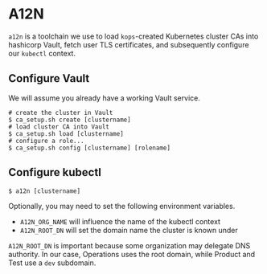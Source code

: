 # A12N

`a12n` is a toolchain we use to load `kops`-created Kubernetes cluster CAs into
hashicorp Vault, fetch user TLS certificates, and subsequently configure
our `kubectl` context.

## Configure Vault

We will assume you already have a working Vault service.

    # create the cluster in Vault
    $ ca_setup.sh create [clustername]
    # load cluster CA into Vault
    $ ca_setup.sh load [clustername]
    # configure a role...
    $ ca_setup.sh config [clustername] [rolename]

## Configure kubectl

    $ a12n [clustername]

Optionally, you may need to set the following environment variables.

* `A12N_ORG_NAME` will influence the name of the kubectl context
* `A12N_ROOT_DN` will set the domain name the cluster is known under

`A12N_ROOT_DN` is important because some organization may delegate DNS authority.
In our case, Operations uses the root domain, while Product and Test use a `dev`
subdomain.
